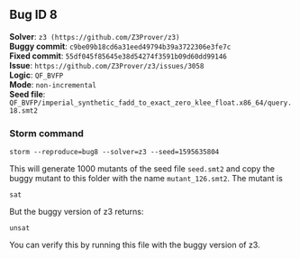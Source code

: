 ## Bug ID 8

**Solver**: `z3 (https://github.com/Z3Prover/z3)`
<br>
**Buggy commit**: `c9be09b18cd6a31eed49794b39a3722306e3fe7c`
<br>
**Fixed commit**: `55df045f85645e38d54274f3591b09d60dd99146`
<br>
**Issue**: `https://github.com/Z3Prover/z3/issues/3058`
<br>
**Logic**: `QF_BVFP`
<br>
**Mode**: `non-incremental`
<br>
**Seed file**: `QF_BVFP/imperial_synthetic_fadd_to_exact_zero_klee_float.x86_64/query.18.smt2`

### Storm command

```
storm --reproduce=bug8 --solver=z3 --seed=1595635804
```

This will generate 1000 mutants of the seed file `seed.smt2` and copy the buggy mutant to this folder with the
name `mutant_126.smt2`.
The mutant is

```
sat
``` 

But the buggy version of z3 returns:

```
unsat
``` 

You can verify this by running this file with the buggy version of z3. 


